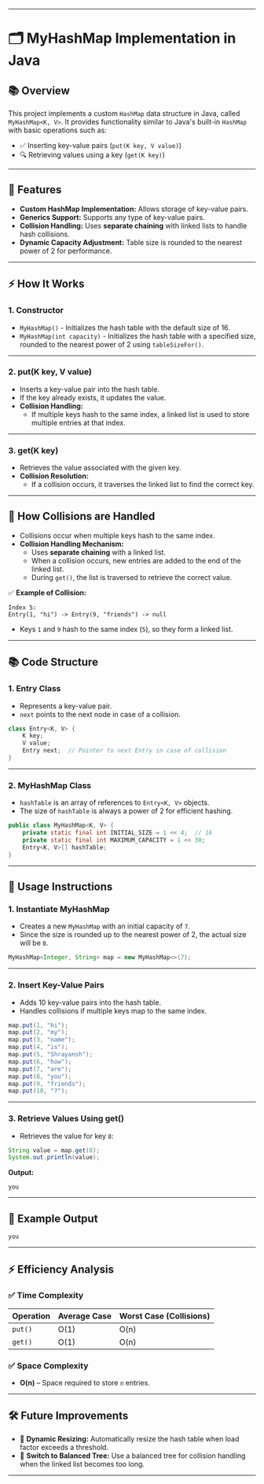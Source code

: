 

---

# 🗂️ MyHashMap Implementation in Java

## 📚 Overview
This project implements a custom `HashMap` data structure in Java, called `MyHashMap<K, V>`. It provides functionality similar to Java's built-in `HashMap` with basic operations such as:

- ✅ Inserting key-value pairs (`put(K key, V value)`)
- 🔍 Retrieving values using a key (`get(K key)`)

---

## 🎯 Features
- **Custom HashMap Implementation:** Allows storage of key-value pairs.
- **Generics Support:** Supports any type of key-value pairs.
- **Collision Handling:** Uses **separate chaining** with linked lists to handle hash collisions.
- **Dynamic Capacity Adjustment:** Table size is rounded to the nearest power of 2 for performance.

---

## ⚡️ How It Works

### 1. Constructor
- `MyHashMap()` - Initializes the hash table with the default size of 16.
- `MyHashMap(int capacity)` - Initializes the hash table with a specified size, rounded to the nearest power of 2 using `tableSizeFor()`.

---

### 2. put(K key, V value)
- Inserts a key-value pair into the hash table.
- If the key already exists, it updates the value.
- **Collision Handling:**  
   - If multiple keys hash to the same index, a linked list is used to store multiple entries at that index.

---

### 3. get(K key)
- Retrieves the value associated with the given key.
- **Collision Resolution:**  
   - If a collision occurs, it traverses the linked list to find the correct key.

---

## 🧠 How Collisions are Handled
- Collisions occur when multiple keys hash to the same index.
- **Collision Handling Mechanism:**
   - Uses **separate chaining** with a linked list.
   - When a collision occurs, new entries are added to the end of the linked list.
   - During `get()`, the list is traversed to retrieve the correct value.

✅ **Example of Collision:**
```
Index 5:
Entry(1, "hi") -> Entry(9, "friends") -> null
```
- Keys `1` and `9` hash to the same index (`5`), so they form a linked list.

---

## 📚 Code Structure

### 1. Entry Class
- Represents a key-value pair.
- `next` points to the next node in case of a collision.

```java
class Entry<K, V> {
    K key;
    V value;
    Entry next;  // Pointer to next Entry in case of collision
}
```

---

### 2. MyHashMap Class
- `hashTable` is an array of references to `Entry<K, V>` objects.
- The size of `hashTable` is always a power of 2 for efficient hashing.

```java
public class MyHashMap<K, V> {
    private static final int INITIAL_SIZE = 1 << 4;  // 16
    private static final int MAXIMUM_CAPACITY = 1 << 30;
    Entry<K, V>[] hashTable;
}
```

---

## 🚀 Usage Instructions

### 1. Instantiate MyHashMap
- Creates a new `MyHashMap` with an initial capacity of `7`.
- Since the size is rounded up to the nearest power of 2, the actual size will be `8`.

```java
MyHashMap<Integer, String> map = new MyHashMap<>(7);
```

---

### 2. Insert Key-Value Pairs
- Adds 10 key-value pairs into the hash table.
- Handles collisions if multiple keys map to the same index.

```java
map.put(1, "hi");
map.put(2, "my");
map.put(3, "name");
map.put(4, "is");
map.put(5, "Shrayansh");
map.put(6, "how");
map.put(7, "are");
map.put(8, "you");
map.put(9, "friends");
map.put(10, "?");
```

---

### 3. Retrieve Values Using get()
- Retrieves the value for key `8`:
```java
String value = map.get(8);
System.out.println(value);
```
**Output:**
```
you
```

---

## 📝 Example Output
```
you
```

---

## ⚡️ Efficiency Analysis

### ✅ Time Complexity
| Operation  | Average Case | Worst Case (Collisions) |
|------------|---------------|------------------------|
| `put()`    | O(1)          | O(n)                   |
| `get()`    | O(1)          | O(n)                   |

### ✅ Space Complexity
- **O(n)** – Space required to store `n` entries.

---

## 🛠️ Future Improvements
- 🔄 **Dynamic Resizing:** Automatically resize the hash table when load factor exceeds a threshold.
- 🌳 **Switch to Balanced Tree:** Use a balanced tree for collision handling when the linked list becomes too long.

---

